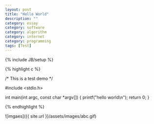 ```yaml
---
layout: post
title: "Hello World"
description: ""
category: essay
category: software
category: algorithm
category: internet
category: programming
tags: [Test]
---
```

{% include JB/setup %}

{% highlight c %}

/* This is a test demo */

#include <stdio.h>

int main(int argc, const char *argv[])
{
    printf("hello world\n");
    return 0;
}

{% endhighlight %}

![imgaes]({{ site.url }}/assets/images/abc.gif)
